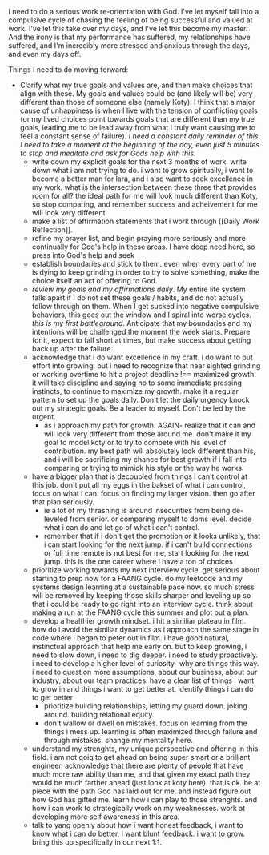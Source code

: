 I need to do a serious work re-orientation with God. I've let myself fall into a compulsive cycle of chasing the feeling of being successful and valued at work. I've let this take over my days, and I've let this become my master. And the irony is that my performance has suffered, my relationships have suffered, and I'm incredibly more stressed and anxious through the days, and even my days off. 

Things I need to do moving forward:

- Clarify what my true goals and values are, and then make choices that align with these. My goals and values could be (and likely will be) very different than those of someone else (namely Koty). I think that a major cause of unhappiness is when I live with the tension of conflicting goals (or my lived choices point towards goals that are different than my true goals, leading me to be lead away from what I truly want causing me to feel a constant sense of failure). *I need a constant daily reminder of this. I need to take a moment at the beginning of the day, even just 5 minutes to stop and meditate and ask for Gods help with this.*
	- write down my explicit goals for the next 3 months of work. write down what i am not trying to do. i want to grow spiritually, i want to become a better man for lara, and i also want to seek excellence in my work. what is the intersection between these three that provides room for all? the ideal path for me will look much different than Koty, so stop comparing, and remember success and acheivement for me will look very different.
	- make a list of affirmation statements that i work through [[Daily Work Reflection]].
	- refine my prayer list, and begin praying more seriously and more continually for God's help in these areas. I have deep need here, so press into God's help and seek
	- establish boundaries and stick to them. even when every part of me is dying to keep grinding in order to try to solve something, make the choice itself an act of offering to God. 
	- *review my goals and my affirmations daily*. My entire life system falls apart if I do not set these goals / habits, and do not actually follow through on them. When I get sucked into negative compulsive behaviors, this goes out the window and I spiral into worse cycles. *this is my first battleground*. Anticipate that my boundaries and my intentions will be challenged the moment the week starts. Prepare for it, expect to fall short at times, but make success about getting back up after the failure.
	- acknowledge that i do want excellence in my craft. i do want to put effort into growing. but i need to recognize that near sighted grinding or working overtime to hit a project deadline !== maximized growth. it will take discipline and saying no to some immediate pressing instincts, to continue to maximize my growth. make it a regular pattern to set up the goals daily. Don't let the daily urgency knock out my strategic goals. Be a leader to myself. Don't be led by the urgent. 
		- as i approach my path for growth. AGAIN- realize that it can and will look very different from those around me. don't make it my goal to model koty or to try to compete with his level of contribution. my best path will absolutely look different than his, and i will be sacrificing my chance for best growth if i fall into comparing or trying to mimick his style or the way he works. 
	- have a bigger plan that is decoupled from things i can't control at this job. don't put all my eggs in the bakset of what i can control, focus on what i can. focus on finding my larger vision. then go after that plan seriously. 
		- ie a lot of my thrashing is around insecurities from being de-leveled from senior. or comparing myself to doms level. decide what i can do and let go of what i can't control. 
		- remember that if i don't get the promotion or it looks unlikely, that i can start looking for the next jump. if i can't build connections or full time remote is not best for me, start looking for the next jump. this is the one career where i have a ton of choices
	- prioritize working towards my next interview cycle. get serious about starting to prep now for a FAANG cycle. do my leetcode and my systems design learning at a sustainable pace now. so much stress will be removed by keeping those skills sharper and leveling up so that i could be ready to go right into an interview cycle. think about making a run at the FAANG cycle this summer and plot out a plan.
	- develop a healthier growth mindset. i hit a similiar plateau in film. how do i avoid the similiar dynamics as i approach the same stage in code where i began to peter out in film. i have good natural, instinctual approach that help me early on. but to keep growing, i need to slow down, i need to dig deeper. i need to study proactively. i need to develop a higher level of curiosity- why are things this way. i need to question more assumptions, about our business, about our industry, about our team practices. have a clear list of things i want to grow in and things i want to get better at. identify things i can do to get better
		- prioritize building relationships, letting my guard down. joking around. building relational equity.
		- don't wallow or dwell on mistakes. focus on learning from the things i mess up. learning is often maximized through failure and through mistakes. change my mentality here. 
	- understand my strenghts, my unique perspective and offering in this field. i am not goig to get ahead on being super smart or a brilliant engineer. acknowledge that there are plenty of people that have much more raw ability than me, and that given my exact path they would be much farther ahead (just look at koty here). that is ok. be at piece with the path God has laid out for me. and instead figure out how God has gifted me. learn how i can play to those strenghts. and how i can work to strategically work on my weaknesses. work at developing more self awareness in this area.
	- talk to yang openly about how i want honest feedback, i want to know what i can do better, i want blunt feedback. i want to grow. bring this up specifically in our next 1:1.